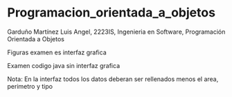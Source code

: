 # Programacion_orientada_a_objetos
Garduño Martínez Luis Angel, 2223IS, Ingenieria en Software, Programación Orientada a Objetos

Figuras examen es interfaz grafica

Examen codigo java sin interfaz grafica

Nota: En la interfaz todos los datos deberan ser rellenados menos el area, perimetro y tipo

